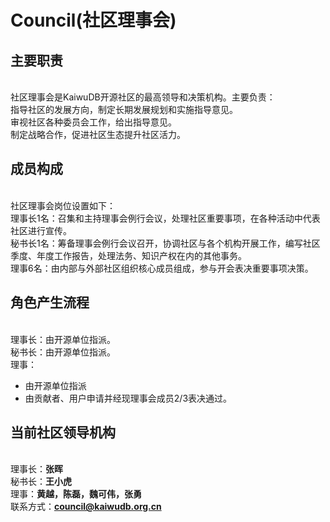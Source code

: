 # Council(社区理事会)

## **主要职责**
<br>社区理事会是KaiwuDB开源社区的最高领导和决策机构。主要负责：
<br>指导社区的发展方向，制定长期发展规划和实施指导意见。
<br>审视社区各种委员会工作，给出指导意见。
<br>制定战略合作，促进社区生态提升社区活力。

## **成员构成**
<br>社区理事会岗位设置如下：
<br>理事长1名：召集和主持理事会例行会议，处理社区重要事项，在各种活动中代表社区进行宣传。
<br>秘书长1名：筹备理事会例行会议召开，协调社区与各个机构开展工作，编写社区季度、年度工作报告，处理法务、知识产权在内的其他事务。
<br>理事6名：由内部与外部社区组织核心成员组成，参与开会表决重要事项决策。

## **角色产生流程**
<br>理事长：由开源单位指派。
<br>秘书长：由开源单位指派。
<br>理事：

- 由开源单位指派
- 由贡献者、用户申请并经现理事会成员2/3表决通过。

## 当前社区领导机构
<br>理事长：**张晖**
<br>秘书长：**王小虎**
<br>理事：**黄越，陈磊，魏可伟，张勇**
<br>联系方式：**council@kaiwudb.org.cn**